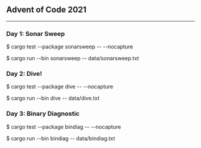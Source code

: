 ## Advent of Code 2021
-------------------

### **Day 1: Sonar Sweep**

$ cargo test --package sonarsweep -- --nocapture

$ cargo run --bin sonarsweep -- data/sonarsweep.txt

### **Day 2: Dive!**

$ cargo test --package dive -- --nocapture

$ cargo run --bin dive -- data/dive.txt

### **Day 3: Binary Diagnostic**

$ cargo test --package bindiag -- --nocapture

$ cargo run --bin bindiag -- data/bindiag.txt
